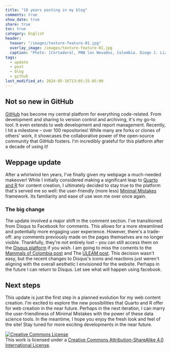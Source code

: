 ```yaml
---
title: "10 years posting in my blog"
comments: true
show_date: true
share: true
toc: true
category: English
header:
  teaser: "/images/texture-feature-01.jpg"
  overlay_image: /images/texture-feature-01.jpg
  caption: "Photo: [Cortaderal, PNN los Nevados, Colombia. Diego J. Lizcano](https://www.instagram.com/walking_tapir/)"
tags:
  - update
  - post
  - blog
  - github
last_modified_at: 2024-05-16T13:05:25-05:00
---
```


## Not so new in GitHub

[GitHub](https://github.com/dlizcano) has become my central platform for everything code-related. From development and sharing to version control and archiving, it's my go-to tool. It even extends to web development and report management. Recently, I hit a milestone – over 100 repositories! While many are forks or clones of others' work, it showcases the collaborative power of the open-source community that GitHub fosters. I'm incredibly grateful for this platform after a decade of using it!

## Weppage update 

After a whirlwind ten years, I've finally given my webpage a much-needed makeover! While I initially considered making a significant leap to [Quarto and R](https://quarto.org/) for content creation, I ultimately decided to stay true to the platform that's served me so well: the user-friendly (more less) [Minimal Mistakes](https://github.com/mmistakes/minimal-mistakes) framework. Its familiarity and ease of use won me over once again.

### The big change

The update involved a major shift in the comment section. I've transitioned from Disqus to Facebook for comments. This allows for a more streamlined and potentially more engaging user experience. However, there's a trade-off: any comments previously made on the pages themselves are no longer visible. Thankfully, they're not entirely lost – you can still access them on the [Disqus platform](https://disqus.com/by/dlizcano/) if you wish. I am going to miss the coments to the [Mammals of Colombia post](https://disqus.com/home/discussion/dlizcano/mammal_collection_in_colombia/) and The [ULEAM post](https://disqus.com/home/discussion/dlizcano/visibilidad_de_la_investigacion_en_la_uleam_ecuador/). This decision wasn't easy, but the recent changes to Disqus's icons and reactions just weren't aligning with the overall aesthetic I envisioned for the website. Perhaps in the future I can return to Disqus. Let see what will happen using facebook.

## Next steps

This update is just the first step in a planned evolution for my web content creation. I'm excited to explore the new possibilities that Quarto and R offer for web creation in the near future. Perhaps in the next iteration, I can marry the user-friendliness of Minimal Mistakes with the power of these data science tools. In the meantime, I hope you enjoy the fresh look and feel of the site! Stay tuned for more exciting developments in the near future.


<a rel="license" href="http://creativecommons.org/licenses/by-sa/4.0/"><img alt="Creative Commons License" style="border-width:0" src="http://i.creativecommons.org/l/by-sa/4.0/88x31.png" /></a><br />This work is licensed under a <a rel="license" href="http://creativecommons.org/licenses/by-sa/4.0/">Creative Commons Attribution-ShareAlike 4.0 International License</a>.
